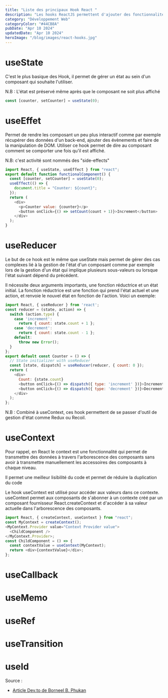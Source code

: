 ```yaml
---
title: "Liste des principaux Hook React "
description: "Les hooks ReactJS permettent d'ajouter des fonctionnalités aux composants React"
category: "Développement Web"
categoryColor: "#44CB8A"
pubDate: "Apr 10 2024"
updatedDate: "Apr 10 2024"
heroImage: "/blog/images/react-hooks.jpg"
---
```


# useState

C'est le plus basique des Hook, il permet de gérer un état au sein d'un composant qui souhaite l'utiliser.

N.B : L'état est préservé même après que le composant ne soit plus affiché

```javascript
const [counter, setCounter] = useState(0);
```

# useEffet

Permet de rendre les composant un peu plus interactif comme par exemple récupérer des données d'un back-end, ajouter des évènements et faire de la manipulation de DOM. Utiliser ce hook permet de dire au composant comment se comporter une fois qu'il est affiché.

N.B: c'est activité sont nommés des "side-effects"

```javascript
import React, { useState, useEffect } from "react";
export default function functionalComponent() {
  const [counter, setCounter] = useState(0);
  useEffect(() => {
    document.title = "Counter: ${count}";
  });
  return (
    <div>
      <p>Counter value: {counter}</p>
      <button onClick={() => setCount(count + 1)}>Increment</button>
    </div>
  );
}
```

# useReducer

Le but de ce hook est le même que useState mais permet de gérer des cas complexes lié à la gestion de l'état d'un composant comme par exemple lors de la gestion d'un état qui implique plusieurs sous-valeurs ou lorsque l'état suivant dépend du précédent.

Il nécessite deux arguments importants, une fonction réductrice et un état initial. La fonction réductrice est une fonction qui prend l'état actuel et une action, et renvoie le nouvel état en fonction de l'action. Voici un exemple:

```javascript
import React, { useReducer } from 'react';
const reducer = (state, action) => {
  switch (action.type) {
    case 'increment':
      return { count: state.count + 1 };
    case 'decrement':
      return { count: state.count - 1 };
    default:
      throw new Error();
  }
};
export default const Counter = () => {
  // State initializer with useReducer
  const [state, dispatch] = useReducer(reducer, { count: 0 });
  return (
    <div>
      Count: {state.count}
      <button onClick={() => dispatch({ type: 'increment' })}>Increment</button>
      <button onClick={() => dispatch({ type: 'decrement' })}>Decrement</button>
    </div>
  );
};
```

N.B : Combiné à useContext, ces hook permettent de se passer d'outil de gestion d'état comme Redux ou Recoil.

# useContext

Pour rappel, en React le context est une fonctionnalité qui permet de transmettre des données à travers l'arborescence des composants sans avoir à transmettre manuellement les accessoires des composants à chaque niveau.

Il permet une meilleur lisibilité du code et permet de réduire la duplication du code

Le hook useContext est utilisé pour accéder aux valeurs dans ce contexte. useContext permet aux composants de s'abonner à un contexte créé par un composant fournisseur React.createContext et d'accéder à sa valeur actuelle dans l'arborescence des composants.

```javascript
import React, { createContext, useContext } from "react";
const MyContext = createContext();
<MyContext.Provider value="Context Provider value">
  <ChildComponent />
</MyContext.Provider>;
const ChildComponent = () => {
  const contextValue = useContext(MyContext);
  return <div>{contextValue}</div>;
};
```

# useCallback

# useMemo

# useRef

# useTransition

# useId

Source :

- [Article Dev.to de Borneel B. Phukan](https://dev.to/borneelphukan/9-react-hooks-that-you-should-be-aware-of-as-a-frontend-developer-4c2m?utm_source=newsletter.reactdigest.net&utm_medium=newsletter&utm_campaign=how-does-useoptimistic-work-internally-in-react)
